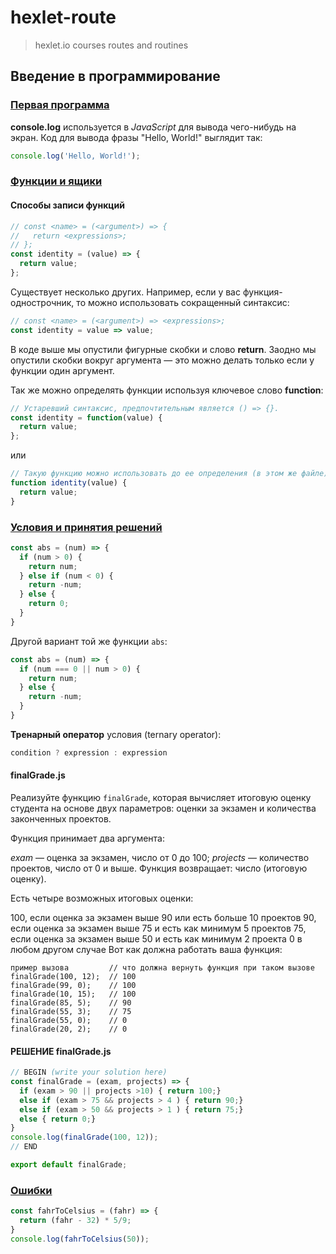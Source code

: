 # hexlet-route

> hexlet.io courses routes and routines

[//]: # (================================================================================================)
## Введение в программирование

[//]: # (------------------------------------------------------------------------------------------------)
### [Первая программа](https://ru.hexlet.io/courses/introduction_to_programming/lessons/hello/theory_unit)

**console.log** используется в _JavaScript_ для вывода чего-нибудь на экран. 
Код для вывода фразы "Hello, World!" выглядит так: 

```javascript
console.log('Hello, World!');
```

[//]: # (-------------------------------------------------------------------------------------------------)
### [Функции и ящики](https://ru.hexlet.io/courses/introduction_to_programming/lessons/functions/theory_unit)

#### Способы записи функций

```javascript
// const <name> = (<argument>) => {
//   return <expressions>;
// };
const identity = (value) => {
  return value;
};
```

Существует несколько других. Например, если у вас функция-однострочник, то можно использовать сокращенный синтаксис:

```javascript
// const <name> = (<argument>) => <expressions>;
const identity = value => value;
```

В коде выше мы опустили фигурные скобки и слово **return**. 
Заодно мы опустили скобки вокруг аргумента — это можно делать только если у функции один аргумент.

Так же можно определять функции используя ключевое слово **function**:

```javascript
// Устаревший синтаксис, предпочтительным является () => {}.
const identity = function(value) {
  return value;
};
```

или

```javascript
// Такую функцию можно использовать до ее определения (в этом же файле).
function identity(value) {
  return value;
}
```

[//]: # (-------------------------------------------------------------------------------------------------)
### [Условия и принятия решений](https://ru.hexlet.io/courses/introduction_to_programming/lessons/boolean/theory_unit)

```javascript
const abs = (num) => {
  if (num > 0) {
    return num;
  } else if (num < 0) {
    return -num;
  } else {
    return 0;
  } 
}
```

Другой вариант той же функции `abs`:

```javascript
const abs = (num) => {
  if (num === 0 || num > 0) {
    return num;
  } else {
    return -num;
  } 
}
```

**Тренарный оператор** условия (ternary operator):

```javascript
condition ? expression : expression
```

#### finalGrade.js

Реализуйте функцию `finalGrade`, которая вычисляет итоговую оценку студента на основе двух параметров: оценки за экзамен и количества законченных проектов.

Функция принимает два аргумента:

*exam* — оценка за экзамен, число от 0 до 100;
*projects* — количество проектов, число от 0 и выше.
Функция возвращает: число (итоговую оценку).

Есть четыре возможных итоговых оценки:

100, если оценка за экзамен выше 90 или есть больше 10 проектов
90, если оценка за экзамен выше 75 и есть как минимум 5 проектов
75, если оценка за экзамен выше 50 и есть как минимум 2 проекта
0 в любом другом случае
Вот как должна работать ваша функция:

```
пример вызова         // что должна вернуть функция при таком вызове
finalGrade(100, 12);  // 100
finalGrade(99, 0);    // 100
finalGrade(10, 15);   // 100
finalGrade(85, 5);    // 90
finalGrade(55, 3);    // 75
finalGrade(55, 0);    // 0
finalGrade(20, 2);    // 0
```

#### РЕШЕНИЕ finalGrade.js

```javascript
// BEGIN (write your solution here)
const finalGrade = (exam, projects) => {
  if (exam > 90 || projects >10) { return 100;}
  else if (exam > 75 && projects > 4 ) { return 90;}
  else if (exam > 50 && projects > 1 ) { return 75;}
  else { return 0;}
}
console.log(finalGrade(100, 12));
// END

export default finalGrade;
```

[//]: # (------------------------------------------------------------------------------------------------)
### [Ошибки](https://ru.hexlet.io/courses/introduction_to_programming/lessons/errors/theory_unit)

```javascript
const fahrToCelsius = (fahr) => {
  return (fahr - 32) * 5/9;
}
console.log(fahrToCelsius(50));
```

